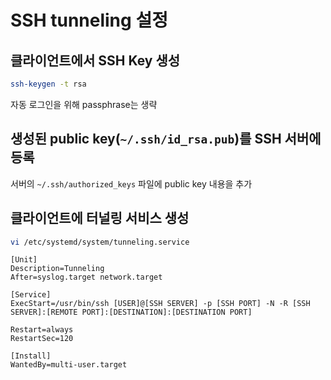 # SSH tunneling 설정

## 클라이언트에서 SSH Key 생성
``` sh
ssh-keygen -t rsa
```
자동 로그인을 위해 passphrase는 생략


## 생성된 public key(`~/.ssh/id_rsa.pub`)를 SSH 서버에 등록
서버의 `~/.ssh/authorized_keys` 파일에 public key 내용을 추가


## 클라이언트에 터널링 서비스 생성
``` sh
vi /etc/systemd/system/tunneling.service
```

```
[Unit]
Description=Tunneling
After=syslog.target network.target

[Service]
ExecStart=/usr/bin/ssh [USER]@[SSH SERVER] -p [SSH PORT] -N -R [SSH SERVER]:[REMOTE PORT]:[DESTINATION]:[DESTINATION PORT]

Restart=always
RestartSec=120

[Install]
WantedBy=multi-user.target
```
